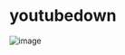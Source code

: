 # youtubedown

![image](https://github.com/tushantparjapat/youtubedown/assets/79953243/3a0ded4b-ebbc-4b31-8a1b-47236c64f26c)
